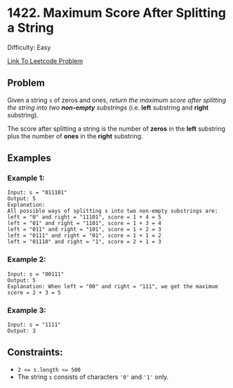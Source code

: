 # 1422. Maximum Score After Splitting a String
Difficulty: Easy

[Link To Leetcode Problem](https://leetcode.com/problems/maximum-score-after-splitting-a-string/)

## Problem
Given a string `s` of zeros and ones, *return the maximum score after splitting the string into two **non-empty** substrings* (i.e. **left** substring and **right** substring).

The score after splitting a string is the number of **zeros** in the **left** substring plus the number of **ones** in the **right** substring.

## Examples
### Example 1:
```
Input: s = "011101"
Output: 5 
Explanation: 
All possible ways of splitting s into two non-empty substrings are:
left = "0" and right = "11101", score = 1 + 4 = 5 
left = "01" and right = "1101", score = 1 + 3 = 4 
left = "011" and right = "101", score = 1 + 2 = 3 
left = "0111" and right = "01", score = 1 + 1 = 2 
left = "01110" and right = "1", score = 2 + 1 = 3
```
### Example 2:
```
Input: s = "00111"
Output: 5
Explanation: When left = "00" and right = "111", we get the maximum score = 2 + 3 = 5
```
### Example 3:
```
Input: s = "1111"
Output: 3
```

## Constraints:
- `2 <= s.length <= 500`
- The string `s` consists of characters `'0'` and `'1'` only.